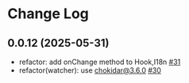 # Change Log

## 0.0.12 (2025-05-31)

- refactor: add onChange method to Hook,I18n [#31](https://github.com/lvboda/vscode-i18n-fast/pull/31)
- refactor(watcher): use chokidar@3.6.0 [#30](https://github.com/lvboda/vscode-i18n-fast/pull/30)

